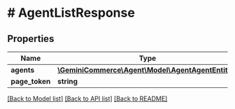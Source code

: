 # # AgentListResponse


## Properties


Name | Type | Description | Notes
------------ | ------------- | ------------- | -------------
**agents**| [**\GeminiCommerce\Agent\Model\AgentAgentEntity[]**](AgentAgentEntity.md) |   | [optional]
**page_token**| **string** |   | [optional]


[[Back to Model list]](../../README.md#models) [[Back to API list]](../../README.md#endpoints) [[Back to README]](../../README.md)